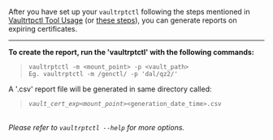 After you have set up your <code>vaultrptctl</code> following the steps mentioned in [Vaultrtpctl Tool Usage](https://confluence.swg.usma.ibm.com:8445/display/SSO/Vaultrtpctl+Tool+Usage) (or [these steps](https://github.ibm.com/iaas/vaultreportctl/blob/master/installers/macos/v2/README.md#installation-of-binary)), you can generate reports on expiring certificates.

***

**To create the report, run the 'vaultrptctl' with the following commands:**

> <code>vaultrptctl -m <mount_point> -p <vault_path></code>
> <br><code>Eg. vaultrptctl -m /genctl/ -p 'dal/qz2/'</code></br>

A '.csv' report file will be generated in same directory called:
> <code><region>_<env>_vault_cert_exp_<mount_point>_<generation_date_time>.csv</code>



_<br>Please refer to <code>vaultrptctl --help</code> for more options.</br>_